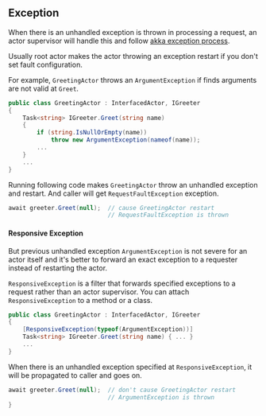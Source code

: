 ## Exception

When there is an unhandled exception is thrown in processing a request,
an actor supervisor will handle this and follow
[akka exception process](http://getakka.net/docs/Fault%20tolerance).

Usually root actor makes the actor throwing an exception restart if you don't
set fault configuration.

For example, `GreetingActor` throws an `ArgumentException`
if finds arguments are not valid at `Greet`.

```csharp
public class GreetingActor : InterfacedActor, IGreeter
{
    Task<string> IGreeter.Greet(string name)
    {
        if (string.IsNullOrEmpty(name))
            throw new ArgumentException(nameof(name));
        ...
    }
    ...
}
```

Running following code makes `GreetingActor` throw an unhandled exception and
restart. And caller will get `RequestFaultException` exception.

```csharp
await greeter.Greet(null);  // cause GreetingActor restart
                            // RequestFaultException is thrown
```

#### Responsive Exception

But previous unhandled exception `ArgumentException` is not severe for an
actor itself and it's better to forward an exact exception to a requester
instead of restarting the actor.

`ResponsiveException` is a filter that forwards specified exceptions to a request
rather than an actor supervisor. You can attach `ResponsiveException` to a method
or a class.

```csharp
public class GreetingActor : InterfacedActor, IGreeter
{
    [ResponsiveException(typeof(ArgumentException))]
    Task<string> IGreeter.Greet(string name) { ... }
    ...
}
```

When there is an unhandled exception specified at `ResponsiveException`,
it will be propagated to caller and goes on.

```csharp
await greeter.Greet(null);  // don't cause GreetingActor restart
                            // ArgumentException is thrown
}
```
